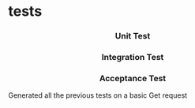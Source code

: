 # tests
<h3 align ="center"> 
  Unit Test </h3>
 <h3 align="center"> Integration Test</h3>
<h3 align ="center">  Acceptance Test </h3>
 <p>Generated all the previous tests on a basic Get request </p>
